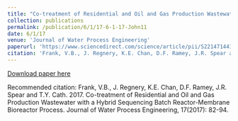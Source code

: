 ```yaml
---
title: "Co-treatment of Residential and Oil and Gas Production Wastewater with a Hybrid Sequencing Batch Reactor-Membrane Bioreactor Process"
collection: publications
permalink: /publication/6/1/17-6-1-17-John11
date: 6/1/17
venue: 'Journal of Water Process Engineering'
paperurl: 'https://www.sciencedirect.com/science/article/pii/S2214714417300016'
citation: 'Frank, V.B., J. Regnery, K.E. Chan, D.F. Ramey, J.R. Spear and T.Y. Cath.  2017.  Co-treatment of Residential and Oil and Gas Production Wastewater with a Hybrid Sequencing Batch Reactor-Membrane Bioreactor Process. Journal of Water Process Engineering, 17(2017): 82-94.'
---
```


<a href='https://www.sciencedirect.com/science/article/pii/S2214714417300016'>Download paper here</a>

Recommended citation: Frank, V.B., J. Regnery, K.E. Chan, D.F. Ramey, J.R. Spear and T.Y. Cath.  2017.  Co-treatment of Residential and Oil and Gas Production Wastewater with a Hybrid Sequencing Batch Reactor-Membrane Bioreactor Process. Journal of Water Process Engineering, 17(2017): 82-94.